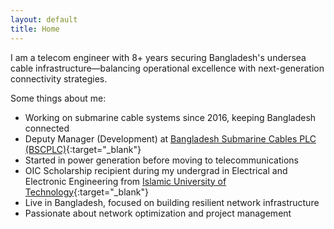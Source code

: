 ```yaml
---
layout: default
title: Home
---
```


I am a telecom engineer with 8+ years securing Bangladesh's undersea cable infrastructure—balancing operational excellence with next-generation connectivity strategies.

Some things about me:
* Working on submarine cable systems since 2016, keeping Bangladesh connected
* Deputy Manager (Development) at [Bangladesh Submarine Cables PLC (BSCPLC)](https://bsccl.com.bd/){:target="_blank"}
* Started in power generation before moving to telecommunications
* OIC Scholarship recipient during my undergrad in Electrical and Electronic Engineering from [Islamic University of Technology](https://www.iutoic-dhaka.edu/){:target="_blank"}
* Live in Bangladesh, focused on building resilient network infrastructure
* Passionate about network optimization and project management